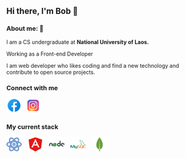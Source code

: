 <h2>Hi there, I'm Bob 👋 </h2> 

<div style="margin: 12px 0;">
    <!-- <div></div> -->
</div>

### About me: 👻
<p>I am a CS undergraduate at  <strong>National University of Laos.</strong> </p>
<p>Working as a Front-end Developer</p>

<p>I am web developer who likes coding and find a new technology and contribute to open source projects. </p>

### Connect with me
<div style="display: flex; gap: 10px;">
    <a href="https://www.facebook.com/profile.php?id=100007518766155" target="_blank">
        <img src="./images/facebook-icon.png" width="40px" alt="facebook" />
    </a>
    <a href="https://www.instagram.com/b_devtool9to9/" target="_blank">
        <img src="./images/Instagram-icon.png" width="40px" alt="instagram" />
    </a>
</div>


### My current stack
<div style="display: flex; gap: 1rem;">
    <a href="#">
        <img src="./images/react-icon.png" width="40px" alt="react" />
    </a>
    <a href="#">
        <img src="./images/angular-icon.png" width="40px" alt="angular" />
    </a>
    <a href="#">
        <img src="./images/node-icon.png" width="40px" alt="node" />
    </a>
    <a href="#">
        <img src="./images/mysql-icon.png" width="40px" alt="mysql" />
    </a>
    <a href="#">
        <img src="./images/mongo-icon.png" width="40px" alt="mongo" />
    </a>
</div>
